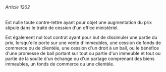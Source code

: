 ###### Article 1202

Est nulle toute contre-lettre ayant pour objet une augmentation du prix stipulé dans le traité de cession d'un office ministériel.

Est également nul tout contrat ayant pour but de dissimuler une partie du prix, lorsqu'elle porte sur une vente d'immeubles, une cession de fonds de commerce ou de clientèle, une cession d'un droit à un bail, ou le bénéfice d'une promesse de bail portant sur tout ou partie d'un immeuble et tout ou partie de la soulte d'un échange ou d'un partage comprenant des biens immeubles, un fonds de commerce ou une clientèle.

